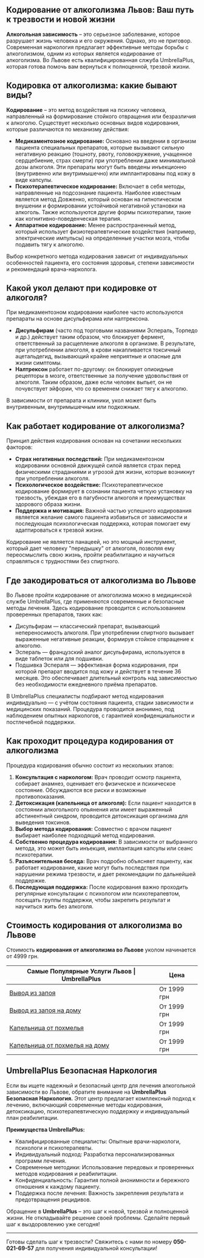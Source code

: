 
## Кодирование от алкоголизма Львов: Ваш путь к трезвости и новой жизни

**Алкогольная зависимость** – это серьезное заболевание, которое разрушает жизнь человека и его окружения. Однако, это не приговор. Современная наркология предлагает эффективные методы борьбы с алкоголизмом, одним из которых является кодирование от алкоголизма. Во Львове есть квалифицированная слжуба UmbrellaPlus, которая готова помочь вам вернуться к полноценной, трезвой жизни.

## Кодировка от алкоголизма: какие бывают виды?

**Кодирование** – это метод воздействия на психику человека, направленный на формирование стойкого отвращения или безразличия к алкоголю. Существует несколько основных видов кодирования, которые различаются по механизму действия:

* **Медикаментозное кодирование:** Основано на введении в организм пациента специальных препаратов, которые вызывают сильную негативную реакцию (тошноту, рвоту, головокружение, учащенное сердцебиение, страх смерти) при употреблении даже минимальной дозы алкоголя. Эти препараты могут быть введены инъекционно (внутривенно или внутримышечно) или имплантированы под кожу в виде капсулы.
* **Психотерапевтическое кодирование:** Включает в себя методы, направленные на подсознание пациента. Наиболее известным является метод Довженко, который основан на гипнотическом внушении и формировании устойчивой негативной установки на алкоголь. Также используются другие формы психотерапии, такие как когнитивно-поведенческая терапия.
* **Аппаратное кодирование:** Менее распространенный метод, который использует физиотерапевтические воздействия (например, электрические импульсы) на определенные участки мозга, чтобы подавить тягу к алкоголю.

Выбор конкретного метода кодирования зависит от индивидуальных особенностей пациента, его состояния здоровья, степени зависимости и рекомендаций врача-нарколога.

## Какой укол делают при кодировке от алкоголя?

При медикаментозном кодировании наиболее часто используются препараты на основе дисульфирама или налтрексона.

* **Дисульфирам** (часто под торговыми названиями Эспераль, Торпедо и др.) действует таким образом, что блокирует фермент, ответственный за расщепление алкоголя в организме. В результате, при употреблении алкоголя, в крови накапливается токсичный ацетальдегид, вызывающий крайне неприятные и опасные для жизни симптомы.
* **Налтрексон** работает по-другому: он блокирует опиоидные рецепторы в мозге, ответственные за получение удовольствия от алкоголя. Таким образом, даже если человек выпьет, он не почувствует эйфории, что со временем снижает тягу к алкоголю.

В зависимости от препарата и клиники, укол может быть внутривенным, внутримышечным или подкожным.

## Как работает кодирование от алкоголизма?

Принцип действия кодирования основан на сочетании нескольких факторов:

* **Страх негативных последствий:** При медикаментозном кодировании основной движущей силой является страх перед физическими страданиями и угрозой для жизни, которые возникнут при употреблении алкоголя.
* **Психологическое воздействие:** Психотерапевтическое кодирование формирует в сознании пациента четкую установку на трезвость, убеждая его в пагубности алкоголя и преимуществах здорового образа жизни.
* **Поддержка и мотивация:** Важной частью успешного кодирования является желание самого пациента избавиться от зависимости и последующая психологическая поддержка, которая помогает ему адаптироваться к трезвой жизни.

Кодирование не является панацеей, но это мощный инструмент, который дает человеку "передышку" от алкоголя, позволяя ему переосмыслить свою жизнь, пройти реабилитацию и научиться справляться с трудностями без спиртного.

## Где закодироваться от алкоголизма во Львове

Во Львове пройти кодирование от алкоголизма можно в медицинской службе UmbrellaPlus, где применяются современные и безопасные методы лечения. Здесь кодирование проводится с использованием проверенных препаратов, таких как:

* Дисульфирам — классический препарат, вызывающий непереносимость алкоголя. При употреблении спиртного вызывает выраженные негативные реакции, формируя стойкое отвращение к алкоголю. 
* Эспераль — французский аналог дисульфирама, используется в виде таблеток или для подшивки. 
* Подшивка Эспераля — эффективная форма кодирования, при которой препарат вводится под кожу и действует в течение 36 месяцев. Это обеспечивает длительный контроль над зависимостью без необходимости ежедневного приёма препаратов. 

В UmbrellaPlus специалисты подбирают метод кодирования индивидуально — с учётом состояния пациента, стадии зависимости и медицинских показаний. Процедура проводится анонимно, под наблюдением опытных наркологов, с гарантией конфиденциальности и постлечебной поддержки.

## Как проходит процедура кодирования от алкоголизма

Процедура кодирования обычно состоит из нескольких этапов:

1. **Консультация с наркологом:** Врач проводит осмотр пациента, собирает анамнез, оценивает его физическое и психическое состояние. Обсуждаются все риски и возможные противопоказания.
2. **Детоксикация (капельница от алкоголя):** Если пациент находится в состоянии алкогольного опьянения или имеет выраженный абстинентный синдром, проводится детоксикация организма для выведения токсинов.
3. **Выбор метода кодирования:** Совместно с врачом пациент выбирает наиболее подходящий метод кодирования.
4. **Собственно процедура кодирования:** В зависимости от выбранного метода, это может быть инъекция, имплантация капсулы или сеанс психотерапии.
5. **Разъяснительная беседа:** Врач подробно объясняет пациенту, как работает кодирование, какие могут быть последствия при нарушении режима трезвости, и дает рекомендации по дальнейшей поддержке.
6. **Последующая поддержка:** После кодирования важно проходить регулярные консультации с психологом или психотерапевтом, посещать группы поддержки, чтобы закрепить результат и научиться жить без алкоголя.

## Стоимость кодирования от алкоголизма во Львове

Стоимость **кодирования от алкоголизма во Львове** уколом начинается от 4999 грн.

| Самые Популярные Услуги Львов \| UmbrellaPlus                                                           | Цена        |
| ------------------------------------------------------------------------------------------------------- | ----------- |
| [Вывод из запоя](https://umbrella-plus.com.ua/lviv/vivod-iz-zapoia-lvov/)                               | От 1999 грн |
| [Вывод из запоя на дому](https://umbrella-plus.com.ua/lviv/vivod-iz-zapoia-na-domy-lvov/)               | От 1999 грн |
| [Капельница от похмелья](https://umbrella-plus.com.ua/lviv/kapelnica_ot_alkogola_v-lvov/)               | От 1999 грн |
| [Капельница от похмелья на дому](https://umbrella-plus.com.ua/lviv/kapelnica_ot_alkogola_na-domy-lvov/) | От 1999 грн |

## UmbrellaPlus Безопасная Наркология

Если вы ищете надежный и безопасный центр для лечения алкогольной зависимости во Львове, обратите внимание на **UmbrellaPlus Безопасная Наркология.** Этот центр предлагает комплексный подход к лечению, включающий современные методы кодирования, детоксикацию, психотерапевтическую поддержку и индивидуальный план реабилитации.

**Преимущества UmbrellaPlus:**

* Квалифицированные специалисты: Опытные врачи-наркологи, психологи и психотерапевты.
* Индивидуальный подход: Разработка персонализированных программ лечения.
* Современные методики: Использование передовых и проверенных методов кодирования и реабилитации.
* Конфиденциальность: Гарантия полной анонимности и бережного отношения к каждому пациенту.
* Поддержка после лечения: Важность закрепления результата и предотвращения рецидивов.

Обращение в **UmbrellaPlus** – это шаг к новой, трезвой и полноценной жизни. Не откладывайте решение своей проблемы. Сделайте первый шаг к выздоровлению уже сегодня!

***

Готовы сделать шаг к трезвости? Свяжитесь с нами по номеру **050-021-69-57** для получения индивидуальной консультации!
